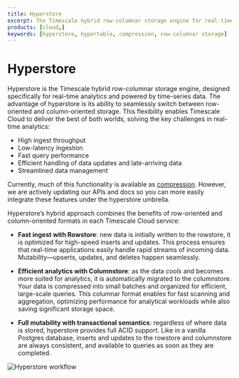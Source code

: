 ```yaml
---
title: Hyperstore
excerpt: The Timescale hybrid row-columnar storage engine for real-time analytics, powered by time-series data
products: [cloud,]
keywords: [hyperstore, hypertable, compression, row-columnar storage]
---
```


# Hyperstore

Hyperstore is the Timescale hybrid row-columnar storage engine, designed specifically for 
real-time analytics and powered by time-series data. The advantage of hyperstore is its ability 
to seamlessly switch between row-oriented and column-oriented storage. This flexibility enables 
Timescale Cloud to deliver the best of both worlds, solving the key challenges in real-time analytics: 

- High ingest throughput
- Low-latency ingestion 
- Fast query performance
- Efficient handling of data updates and late-arriving data 
- Streamlined data management

Currently, much of this functionality is available as [compression][compression]. However, we are actively 
updating our APIs and docs so you can more easily integrate these features under the hyperstore umbrella.

Hyperstore’s hybrid approach combines the benefits of row-oriented and column-oriented formats 
in each Timescale Cloud service:

- **Fast ingest with Rowstore**: new data is initially written to the rowstore, it is optimized for 
  high-speed inserts and updates. This process ensures that real-time applications easily handle 
  rapid streams of incoming data. Mutability—upserts, updates, and deletes happen seamlessly.

- **Efficient analytics with Columnstore**: as the data _cools_ and becomes more suited for 
  analytics, it is automatically migrated to the columnstore. Your data is compressed into small 
  batches and organized for efficient, large-scale queries. This columnar format enables for 
  fast scanning and aggregation, optimizing performance for analytical workloads while also 
  saving significant storage space.

- **Full mutability with transactional semantics**: regardless of where data is stored,
  hyperstore provides full ACID support. Like in a vanilla Postgres database, inserts and updates 
  to the rowstore and columnstore are always consistent, and available to queries as soon as they are 
  completed.

![Hyperstore workflow](https://assets.timescale.com/docs/images/hyperstore-overview.png)


[compression]: /use-timescale/:currentVersion:/compression/
